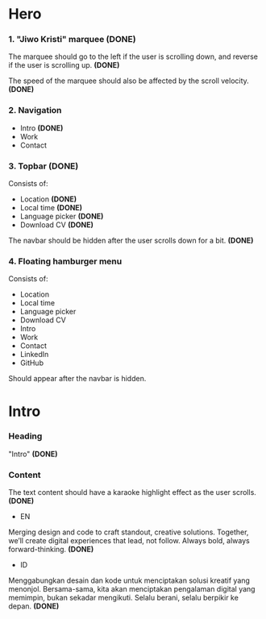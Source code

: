 # Hero

### 1. "Jiwo Kristi" marquee **(DONE)**

The marquee should go to the left if the user is scrolling down, and reverse if the user is scrolling up. **(DONE)**

The speed of the marquee should also be affected by the scroll velocity. **(DONE)**

### 2. Navigation

- Intro **(DONE)**
- Work
- Contact

### 3. Topbar (DONE)

Consists of:

- Location **(DONE)**
- Local time **(DONE)**
- Language picker **(DONE)**
- Download CV **(DONE)**

The navbar should be hidden after the user scrolls down for a bit. **(DONE)**

### 4. Floating hamburger menu

Consists of:

- Location
- Local time
- Language picker
- Download CV
- Intro
- Work
- Contact
- LinkedIn
- GitHub

Should appear after the navbar is hidden.

# Intro

### Heading

"Intro" **(DONE)**

### Content

The text content should have a karaoke highlight effect as the user scrolls. **(DONE)**

- EN

Merging design and code to craft standout, creative solutions. Together, we’ll create digital experiences that lead, not follow. Always bold, always forward-thinking. **(DONE)**

- ID

Menggabungkan desain dan kode untuk menciptakan solusi kreatif yang menonjol. Bersama-sama, kita akan menciptakan pengalaman digital yang memimpin, bukan sekadar mengikuti. Selalu berani, selalu berpikir ke depan. **(DONE)**
